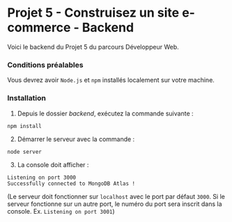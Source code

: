 # Projet 5 - Construisez un site e-commerce - Backend

Voici le backend du Projet 5 du parcours Développeur Web.

### Conditions préalables

Vous devrez avoir `Node.js` et `npm` installés localement sur votre machine.

### Installation

1. Depuis le dossier *backend*, exécutez la commande suivante :
```
npm install
```

2. Démarrer le serveur avec la commande :
 ```
 node server
 ```

3. La console doit afficher : 
```
Listening on port 3000
Successfully connected to MongoDB Atlas !
```
(Le serveur doit fonctionner sur `localhost` avec le port par défaut `3000`.
Si le serveur fonctionne sur un autre port, le numéro du port sera inscrit dans la console. Ex. `Listening on port 3001`)
